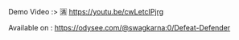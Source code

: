
Demo Video :> 🈵
https://youtu.be/cwLetcIPjrg

Available on :  https://odysee.com/@swagkarna:0/Defeat-Defender
 

